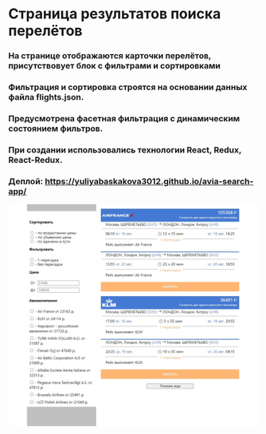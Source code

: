 # Cтраница результатов поиска перелётов

### На странице отображаются карточки перелётов, присутствовует блок с фильтрами и сортировками
### Фильтрация и сортировка строятся на основании данных файла flights.json.
### Предусмотрена фасетная фильтрация с динамическим состоянием фильтров.
### При создании использовались технологии React, Redux, React-Redux.
### Деплой: https://yuliyabaskakova3012.github.io/avia-search-app/

<img src='./src/assets/avia-search1.jpg' alt='avia-search-image'>
